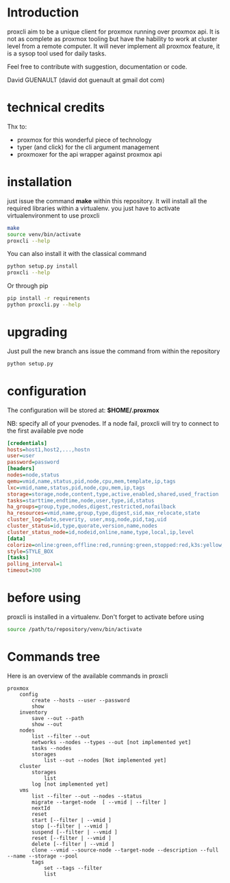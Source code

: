 # Introduction

proxcli aim to be a unique client for proxmox running over proxmox api. It is not as complete as proxmox tooling but have the hability to work at cluster level from a remote computer. It will never implement all proxmox feature, it is a sysop tool used for daily tasks. 

Feel free to contribute with suggestion, documentation or code. 

David GUENAULT (david dot guenault at gmail dot com)

# technical credits

Thx to:

- proxmox for this wonderful piece of technology
- typer (and click) for the cli argument management
- proxmoxer for the api wrapper against proxmox api

# installation

just issue the command **make** within this repository. It will install all the required libraries within a virtualenv. you just have to activate virtualenvironment to use proxcli

```bash
make
source venv/bin/activate
proxcli --help
```

You can also install it with the classical command

``` bash
python setup.py install
proxcli --help
```

Or through pip

```bash
pip install -r requirements
python proxcli.py --help
```

# upgrading

Just pull the new branch ans issue the command from within the repository

``` bash
python setup.py
```

# configuration

The configuration will be stored at: **$HOME/.proxmox**

NB: specify all of your pvenodes. If a node fail, proxcli will try to connect to the first available pve node

```ini
[credentials]
hosts=host1,host2,...,hostn
user=user
password=password
[headers]
nodes=node,status
qemu=vmid,name,status,pid,node,cpu,mem,template,ip,tags
lxc=vmid,name,status,pid,node,cpu,mem,ip,tags
storage=storage,node,content,type,active,enabled,shared,used_fraction
tasks=starttime,endtime,node,user,type,id,status
ha_groups=group,type,nodes,digest,restricted,nofailback
ha_resources=vmid,name,group,type,digest,sid,max_relocate,state
cluster_log=date,severity, user,msg,node,pid,tag,uid
cluster_status=id,type,quorate,version,name,nodes
cluster_status_node=id,nodeid,online,name,type,local,ip,level
[data]
colorize=online:green,offline:red,running:green,stopped:red,k3s:yellow,failed:red,error:red,OK:green,problems:red,panic:red,alert:red,critical:red,warning:orage,notice:blue,info:blue,debug:violet
style=STYLE_BOX
[tasks]
polling_interval=1
timeout=300
```

# before using

proxcli is installed in a virtualenv. Don't forget to activate before using

```bash 
source /path/to/repository/venv/bin/activate
```

# Commands tree

Here is an overview of the available commands in proxcli

```
proxmox
    config
        create --hosts --user --password
        show
    inventory
        save --out --path
        show --out
    nodes
        list --filter --out
        networks --nodes --types --out [not implemented yet]
        tasks --nodes 
        storages
            list --out --nodes [Not implemented yet]
    cluster
        storages
            list
        log [not implemented yet]
    vms
        list --filter --out --nodes --status
        migrate --target-node  [ --vmid | --filter ]
        nextId
        reset 
        start [--filter | --vmid ]
        stop [--filter | --vmid ]
        suspend [--filter | --vmid ]
        reset [--filter | --vmid ]
        delete [--filter | --vmid ]
        clone --vmid --source-node --target-node --description --full --name --storage --pool  
        tags
            set --tags --filter
            list 
```